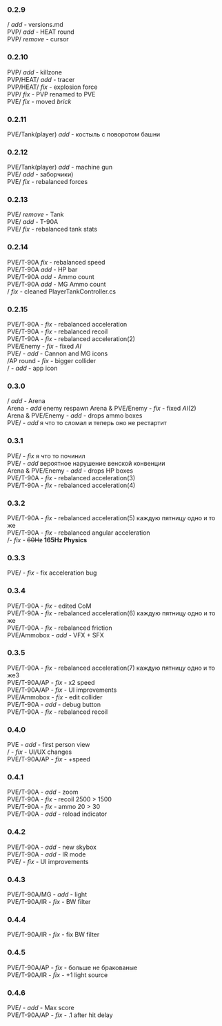 ### 0.2.9
/ *add* - versions.md\
PVP/ *add* - HEAT round\
PVP/ *remove* - cursor  

### 0.2.10
PVP/ *add* - killzone\
PVP/HEAT/ *add* - tracer\
PVP/HEAT/ *fix* - explosion force\
PVP/ *fix* - PVP renamed to PVE\
PVE/ *fix* - moved *brick*  

### 0.2.11
PVE/Tank(player) *add* - костыль с поворотом башни  

### 0.2.12
PVE/Tank(player) *add* - machine gun\
PVE/ *add* - заборчики)\
PVE/ *fix* - rebalanced forces  

### 0.2.13
PVE/ *remove* - Tank\
PVE/ *add* - T-90A\
PVE/ *fix* - rebalanced tank stats

### 0.2.14
PVE/T-90A *fix* - rebalanced speed\
PVE/T-90A *add* - HP bar\
PVE/T-90A *add* - Ammo count\
PVE/T-90A *add* - MG Ammo count\
/ *fix* - cleaned PlayerTankController.cs

### 0.2.15
PVE/T-90A - *fix* - rebalanced acceleration\
PVE/T-90A - *fix* - rebalanced recoil\
PVE/T-90A - *fix* - rebalanced acceleration(2)\
PVE/Enemy - *fix* - fixed *AI*\
PVE/ - *add* - Cannon and MG icons\
/AP round - *fix* - bigger collider\
/ - *add* - app icon

### 0.3.0
/ *add* - Arena\
Arena - *add* enemy respawn
Arena & PVE/Enemy - *fix* - fixed *AI*(2)\
Arena & PVE/Enemy - *add* - drops ammo boxes\
PVE/ - *add* я что то сломал и теперь оно не рестартит

### 0.3.1
PVE/ - *fix* я что то починил\
PVE/ - *add* вероятное нарушение венской конвенции\
Arena & PVE/Enemy - *add* - drops HP boxes\
PVE/T-90A - *fix* - rebalanced acceleration(3)\
PVE/T-90A - *fix* - rebalanced acceleration(4)  

### 0.3.2
PVE/T-90A - *fix* - rebalanced acceleration(5) каждую пятницу одно и то же\
PVE/T-90A - *fix* - rebalanced angular acceleration\
/- *fix* - ~~60Hz~~ **165Hz Physics** 

### 0.3.3
PVE/ - *fix* - fix acceleration bug

### 0.3.4
PVE/T-90A - *fix* - edited CoM\
PVE/T-90A - *fix* - rebalanced acceleration(6) каждую пятницу одно и то же\
PVE/T-90A - *fix* - rebalanced friction\
PVE/Ammobox - *add* - VFX + SFX

### 0.3.5
PVE/T-90A - *fix* - rebalanced acceleration(7) каждую пятницу одно и то же3\
PVE/T-90A/AP - *fix* - x2 speed\
PVE/T-90A/AP - *fix* - UI improvements\
PVE/Ammobox - *fix* - edit collider\
PVE/T-90A - *add* - debug button\
PVE/T-90A - *fix* - rebalanced recoil

### 0.4.0
PVE - *add* - first person view\
/ - *fix* - UI/UX changes\
PVE/T-90A/AP - *fix* - +speed

### 0.4.1 
PVE/T-90A - *add* - zoom\
PVE/T-90A - *fix* - recoil 2500 > 1500\
PVE/T-90A - *fix* - ammo 20 > 30\
PVE/T-90A - *add* - reload indicator

### 0.4.2
PVE/T-90A - *add* - new skybox\
PVE/T-90A - *add* - IR mode\
PVE/ - *fix* - UI improvements

### 0.4.3 
PVE/T-90A/MG - *add* - light\
PVE/T-90A/IR - *fix* - BW filter

### 0.4.4
PVE/T-90A/IR - *fix* - fix BW filter

### 0.4.5 
PVE/T-90A/AP - *fix* - больше не бракованые\
PVE/T-90A/IR - *fix* - +1 light source

### 0.4.6 
PVE/ - *add* - Max score\
PVE/T-90A/AP - *fix* - .1 after hit delay